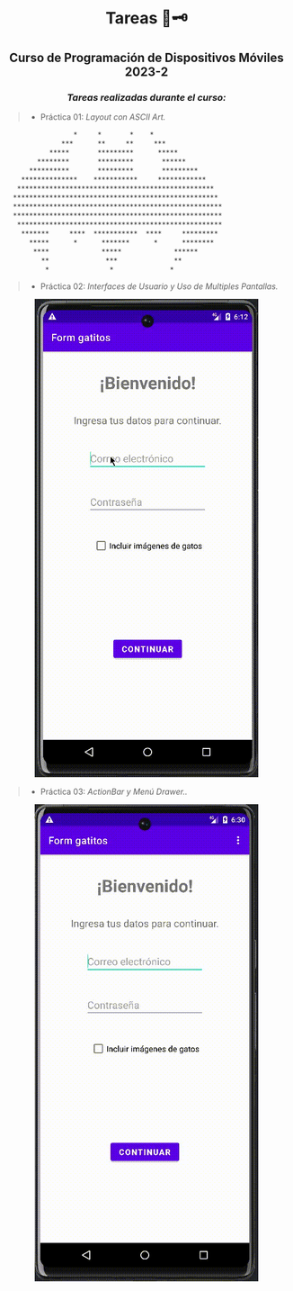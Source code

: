 <div align="center">

# Tareas 📜🗝️

##   Curso de Programación de Dispositivos Móviles 2023-2
 
###  <em> Tareas realizadas durante el curso: </em>

</div>

> -  Práctica 01: <em> Layout con ASCII Art. </em>

```
                 *     *       *    *    				
              ***      **     **     ***   			
           *****       *********      *****    			
        ********       *********       ******    		
      **********       *********       *********   		
    **************    ***********     ************  
   *************************************************  	
  ***************************************************       
  ****************************************************      
  ****************************************************  	
   ***************************************************  
    *******     ****  ***********  ****     *********  	
      *****      *      *******      *      ********  	
       ****             *****             ******   		
         **              ***              **    		
          *               *              *   	
```


  
> -  Práctica 02: <em> Interfaces de Usuario y Uso de Multiples Pantallas. </em>

<div align="center">
  
![](https://github.com/CarlosCastanon2099/Programacion-Disp-Moviles/blob/main/GIFS/Tarea2.gif)


</div>

> -  Práctica 03: <em> ActionBar y Menú Drawer.. </em>

<div align="center">

![](https://github.com/CarlosCastanon2099/Programacion-Disp-Moviles/blob/main/GIFS/Tarea3.gif)
  
</div>

